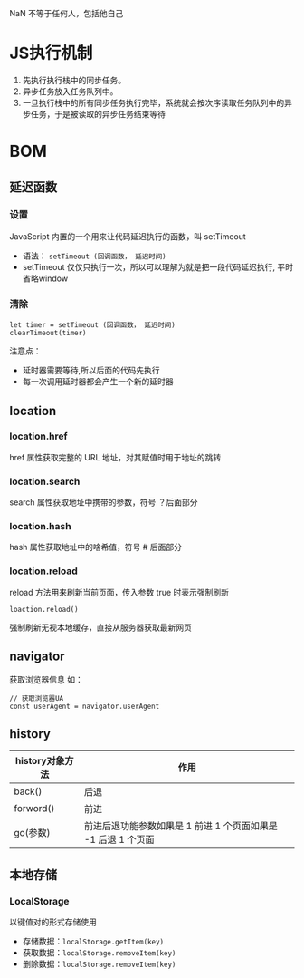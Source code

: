 NaN 不等于任何人，包括他自己


# JS执行机制
1. 先执行执行栈中的同步任务。
2. 异步任务放入任务队列中。
3. 一旦执行栈中的所有同步任务执行完毕，系统就会按次序读取任务队列中的异步任务，于是被读取的异步任务结束等待

# BOM

## 延迟函数
### 设置
JavaScript 内置的一个用来让代码延迟执行的函数，叫 setTimeout
* 语法：
	`setTimeout (回调函数， 延迟时间)`
* setTimeout 仅仅只执行一次，所以可以理解为就是把一段代码延迟执行, 平时省略window

### 清除
```
let timer = setTimeout (回调函数， 延迟时间)
clearTimeout(timer)
```
注意点：
* 延时器需要等待,所以后面的代码先执行
* 每一次调用延时器都会产生一个新的延时器

## location
### location.href
href 属性获取完整的 URL 地址，对其赋值时用于地址的跳转
### location.search
 search 属性获取地址中携带的参数，符号 ？后面部分
### location.hash
hash 属性获取地址中的啥希值，符号 # 后面部分
### location.reload
reload 方法用来刷新当前页面，传入参数 true 时表示强制刷新
```
loaction.reload()
```
强制刷新无视本地缓存，直接从服务器获取最新网页


## navigator
获取浏览器信息
如：
```
// 获取浏览器UA
const userAgent = navigator.userAgent
```


## history

| history对象方法 | 作用                                     |
| ----------- | -------------------------------------- |
| back()      | 后退                                     |
| forword()   | 前进                                     |
| go(参数)      | 前进后退功能参数如果是 1 前进 1 个页面如果是 -1  后退 1 个页面 |


## 本地存储
### LocalStorage
以键值对的形式存储使用
* 存储数据：`localStorage.getItem(key)`
* 获取数据：`localStorage.removeItem(key)`
* 删除数据：`localStorage.removeItem(key)`